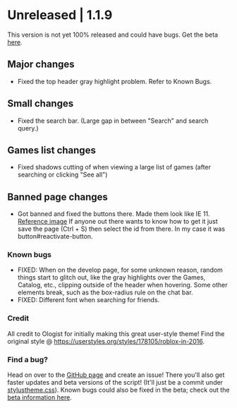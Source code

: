 # Unreleased | 1.1.9
This version is not yet 100% released and could have bugs. 
Get the beta [here](https://github.com/anthony1x6000/ROBLOX2016stylus/blob/main/stylustheme.css).
## Major changes
- Fixed the top header gray highlight problem. Refer to Known Bugs.
## Small changes
- Fixed the search bar. (Large gap in between "Search" and search query.)
## Games list changes
- Fixed shadows cutting of when viewing a large list of games (after searching or clicking "See all") 
## Banned page changes
- Got banned and fixed the buttons there. Made them look like IE 11. [Reference image](https://i.ibb.co/DGfy6xM/3917e9527abcdee0387d51e0c6f773c20a9350d0.jpg) If anyone out there wants to know how to get it just save the page (Ctrl + S) then select the id from there. In my case it was button#reactivate-button.
### Known bugs
- FIXED: When on the develop page, for some unknown reason, random things start to glitch out, like the gray highlights over the Games, Catalog, etc., clipping outside of the header when hovering. Some other elements break, such as the box-radius rule on the chat bar. 
- FIXED: Different font when searching for friends. 
### Credit
All credit to Ologist for initially making this great user-style theme!
Find the original style @ https://userstyles.org/styles/178105/roblox-in-2016.
### Find a bug?
Head on over to the [GitHub page](https://github.com/anthony1x6000/ROBLOX2016stylus) and create an issue!
There you'll also get faster updates and beta versions of the script! (It'll just be a commit under [stylustheme.css](https://github.com/anthony1x6000/ROBLOX2016stylus/blob/main/stylustheme.css)). Known bugs could also be fixed in the beta; check out the [beta information here](https://github.com/anthony1x6000/ROBLOX2016stylus/blob/main/unreleasedChanges.md#beta--116).